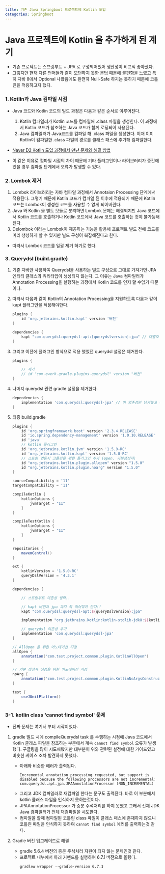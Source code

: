 ```yaml
---
title: 기존 Java Springboot 프로젝트에 Kotlin 도입
categories: Springboot
---
```

# Java 프로젝트에 Kotlin 을 추가하게 된 계기
- 기존 프로젝트는 스프링부트 + JPA 로 구성되어있어 생산성이 비교적 좋아졌다.
- 그렇지만 현재 다른 언어들과 같이 모던하지 못한 문법 때문에 불편함을 느꼈고 특히 자바 8에서 Optional 나왔음에도  완전히 Null-Safe 하지는 못하기 때문에 코틀린을 적용하고자 했다.

### 1. Kotlin과 Java 컴파일 시점
- Java 코드와 Kotlin 코드의 빌드 과정은 다음과 같은 순서로 이루어진다.
    1. Kotlin 컴파일러가 Kotlin 코드를 컴파일해 .class 파일을 생성한다. 이 과정에서 Kotlin 코드가 참조하는 Java 코드가 함께 로딩되어 사용된다.
    2. Java 컴파일러가 Java코드를 컴파일 해 .class 파일을 생성한다. 이때 이미 Kotlin이 컴파일한 .class 파일의 경로를 클래스 패스에 추가해 컴파일한다.
- [Naver D2 Kotlin 도입 과정에서 만난 문제와 해결 방법](https://d2.naver.com/helloworld/6685007)

- 이 같은 이유로 컴파일 시점의 차이 때문에 기타 플러그인이나 라이브러리가 중간에 있을 경우 컴파일 단계에서 오류가 발생할 수 있다.

### 2. Lombok 제거
1. Lombok 라이브러리는 자바 컴파일 과정에서 Annotaion Processing 단계에서 적용된다. 그렇기 때문에 Kotlin 코드가 컴파일 된 이후에 적용되기 때문에 Kotlin 코드는 Lombok이 생성한 코드를 사용할 수 없게 되어버린다.
3. Java 와 Kotlin 을 별도 모듈로 분리하면 Lombok 문제는 해결되지만 Java 코드에서 Kotlin 코드를 호출하거나 Kotlin 코드에서 Java 코드를 호출하는 것이 불가능해진다.
4. Delombok 이라는 Lombok이 제공하는 기능을 활용해 프로젝트 빌드 전에 코드를 미리 생성하게 할 수 있지만 빌드 구성이 복잡해진다고 한다.
- 따라서 Lombok 코드를 일괄 제거 하기로 했다.

### 3. Querydsl (build.gradle)
1. 기존 자바만 사용하여 Querydsl을 사용하는 빌드 구성으르 그대로 가져가면 JPA 엔티티 클래스의 쿼리타입이 생성되지 않는다. 그 이유는 Java 컴파일러가 Annotation Processing을 실행하는 과정에서 Kotlin 코드를 인지 할 수없기 때문이다.
2. 따라서 다음과 같이 Kotlin의 Annotation Processing을 지원하도록 다음과 같이 kapt 플러그인을 적용해야한다.
    ```groovy
    plugins {
        id 'org.jetbrains.kotlin.kapt' version '버전'
    }

    dependencies {
        kapt "com.querydsl:querydsl-apt:[querydslversion]:jpa" // 대괄호 부분에 해당하는 querydsl 버전을 기입
    }
    ```
3. 그리고 이전에 플러그인 방식으로 적용 했었던 querydsl 설정은 제거한다.
    ```groovy
    plugins {

        // 제거
        // id "com.ewerk.gradle.plugins.querydsl" version "버전"
    }

    ```
4. 나머지 querydsl 관련 gradle 설정을 제거한다.
    ```groovy
    dependencies {
        implementation 'com.querydsl:querydsl-jpa' // 이 의존성만 남겨놓고 나머지 모두 제거
    }
    ```

5. 최종 build.gradle
    ```groovy
    plugins {
        id 'org.springframework.boot' version '2.3.4.RELEASE'
        id 'io.spring.dependency-management' version '1.0.10.RELEASE'
        id 'java'
        // kotlin 플러그인
        id 'org.jetbrains.kotlin.jvm' version '1.5.0-RC'
        id 'org.jetbrains.kotlin.kapt' version '1.5.0-RC'
        // 스프링 연동시 코틀린을 위한 플러그인 추가 (open, 기본생성자)
        id "org.jetbrains.kotlin.plugin.allopen" version "1.5.0"
        id "org.jetbrains.kotlin.plugin.noarg" version "1.5.0"
    }

    sourceCompatibility = '11'
    targetCompatibility = '11'

    compileKotlin {
        kotlinOptions {
            jvmTarget = "11"
        }
    }

    compileTestKotlin {
        kotlinOptions {
            jvmTarget = "11"
        }
    }

    repositories {
        mavenCentral()
    }

    ext {
        kotlinVersion = '1.5.0-RC'
        queryDslVersion = '4.3.1'
    }

    dependencies {

        // 스프링부트 의존성 생략..

        // kapt 버전과 jpa 까지 꼭 적어줘야 한다!!
        kapt "com.querydsl:querydsl-apt:${queryDslVersion}:jpa" 

        implementation "org.jetbrains.kotlin:kotlin-stdlib-jdk8:${kotlinVersion}"

        // querydsl 의존성 추가
        implementation 'com.querydsl:querydsl-jpa'
    }

    // AllOpen 을 위한 어노테이션 지정
    allOpen {
        annotation("com.test.project.common.plugin.KotlinAllOpen")
    }

    // 기본 생성자 생성을 위한 어노테이션 지정
    noArg {
        annotation("com.test.project.common.plugin.KotlinNoArgsConstructor")
    }

    test {
        useJUnitPlatform()
    }
    ```

### 3-1. kotlin class 'cannot find symbol' 문제
- 진짜 문제는 여기서 부터 시작이었다.
1. gradle 빌드 시에 compileQuerydsl task 를 수행하는 시점에 Java 코드에서 Kotlin 클래스 파일을 참조하는 부분에서 계속 `cannot find symbol` 오류가 발생했다. 구글링을 많이 시도해봤지만 대부분이 위와 관련된 설정에 대한 가이드였고 비슷한 케이스 조차 발견하지 못했다.
    - 아래와 비슷한 에러가 출력된다.
        ```
        Incremental annotation processing requested, but support is disabled because the following processors are not incremental: com.querydsl.apt.jpa.JPAAnnotationProcessor (NON_INCREMENTAL)
        ```
    - 그리고 JDK 컴파일러로 재컴파일 한다는 문구도 출력된다. 바로 이 부분에서 kotlin 클래스 파일을 인식하지 못하는것이다.
    - JPAAnnotationProcessor 가 증분 주석처리를 하지 못했고 그래서 전체 JDK Java 컴파일러가 전체 재컴파일을 시도한다.
    - 컴파일을 할때 컴파일된 코틀린 class 파일이 클래스 패스에 존재하지 않으니 코틀린 파일을 인식하지 못하여 `cannot find symbol` 에러를 출력하는것 같다.

2. Gradle 버전 업그레이드로 해결
    - gradle 5.6.4 버전의 증분 주석처리 지원이 되지 않는 문제인것 같다.
    - 프로젝트 내부에서 아래 커맨드를 실행하여 6.7.1 버전으로 올렸다.
        ```
        gradlew wrapper --gradle-version 6.7.1
        ```
